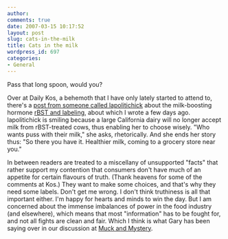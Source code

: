 ```yaml
---
author:
comments: true
date: 2007-03-15 10:17:52
layout: post
slug: cats-in-the-milk
title: Cats in the milk
wordpress_id: 697
categories:
- General
---
```


Pass that long spoon, would you?

Over at Daily Kos, a behemoth that I have only lately started to attend to, there's a [post from someone called lapolitichick](http://www.dailykos.com/story/2007/3/14/143342/999) about the milk-boosting hormone [rBST and labeling](http://jeremycherfas.net/2007/03/10/less-pus-than-other-blogs/), about which I wrote a few days ago. lapolitichick is smiling because a large California dairy will no longer accept milk from rBST-treated cows, thus enabling her to choose wisely. "Who wants puss with their milk," she asks, rhetorically. And she ends her story thus: "So there you have it.  Healthier milk, coming to a grocery store near you."

In between readers are treated to a miscellany of unsupported "facts" that rather support my contention that consumers don't have much of an appetite for certain flavours of truth. (Thank heavens for some of the comments at Kos.) They want to make some choices, and that's why they need some labels. Don't get me wrong. I don't think truthiness is all that important either. I'm happy for hearts and minds to win the day. But I am concerned about the immense imbalances of power in the food industry (and elsewhere), which means that most "information" has to be fought for, and not all fights are clean and fair. Which I think is what Gary has been saying over in our discussion at [Muck and Mystery](http://www.garyjones.org/mt/archives/000495.html).

